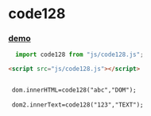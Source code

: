 # code128

### [demo](http://www.wuweierwei.com/demo/barcode.html)

```javascript
  import code128 from "js/code128.js";
```

```html
<script src="js/code128.js"></script>
```

```html

 dom.innerHTML=code128("abc","DOM");
 
 dom2.innerText=code128("123","TEXT");
 
``` 
 
